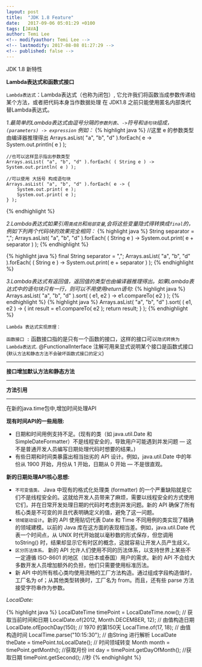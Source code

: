 ```yaml
---
layout: post
title:  "JDK 1.8 Feature"
date:   2017-09-06 05:01:29 +0100
tags: [JAVA]
author: Temi Lee
<!-- modifyauthor: Temi Lee -->
<!-- lastmodify: 2017-08-08 01:27:29 -->
<!-- published: false -->
---
```


JDK 1.8 新特性

**Lambda表达式和函数式接口**

`Lambda表达式`：Lambda表达式（也称为闭包）, 它允许我们将函数当成参数传递给某个方法，或者把代码本身当作数据处理
在 JDK1.8 之前只能使用匿名内部类代替Lambda表达式。

*1.最简单的Lambda表达式由逗号分隔的`参数列表`、`->`符号和`语句块`组成，`(parameters) -> expression` 例如：*
{% highlight java %}
    //这里 e 的参数类型由编译器推理得出
    Arrays.asList( "a", "b", "d" ).forEach( e -> System.out.println( e ) );

    //也可以这样显示指出参数类型
    Arrays.asList( "a", "b", "d" ).forEach( ( String e ) -> System.out.println( e ) );

    //可以使用 大括号 构成语句块
    Arrays.asList( "a", "b", "d" ).forEach( e -> {
        System.out.print( e );
        System.out.print( e );
    } );
{% endhighlight %}

*2.Lambda表达式如果引用`类成员`和`局部变量`,会将这些变量隐式得转换成`final`的，例如下列两个代码块的效果完全相同：*
{% highlight java %}
    String separator = ",";
    Arrays.asList( "a", "b", "d" ).forEach(
    ( String e ) -> System.out.print( e + separator ) );
{% endhighlight %}

{% highlight java %}
    final String separator = ",";
    Arrays.asList( "a", "b", "d" ).forEach(
    ( String e ) -> System.out.print( e + separator ) );
{% endhighlight %}

*3.Lambda表达式有返回值，返回值的类型也由编译器推理得出。如果Lambda表达式中的语句块只有一行，则可以不用使用return语句:*
{% highlight java %}
    Arrays.asList( "a", "b", "d" ).sort( ( e1, e2 ) -> e1.compareTo( e2 ) );
{% endhighlight %}
{% highlight java %}
    Arrays.asList( "a", "b", "d" ).sort( ( e1, e2 ) -> {
        int result = e1.compareTo( e2 );
        return result;
    } );
{% endhighlight %}

    Lambda 表达式实现原理：

`函数接口 :` 函数接口指的是只有一个函数的接口，这样的接口可以`隐式转换为Lambda表达式`.
@FunctionalInterface 注解可用来显式说明某个接口是函数式接口(`默认方法和静态方法不会破坏函数式接口的定义`)

***

**接口增加默认方法和静态方法**

***

**方法引用**


***
在新的java.time包中,增加时间处理API

**现有时间API的一些局限:**
- 日期和时间用例支持不足。(现有的类（如 java.util.Date 和 SimpleDateFormatter）不是线程安全的，导致用户可能遇到并发问题 — 这不是普通开发人员编写日期处理代码时想要的结果。)
- 有些日期和时间类暴露出相当拙劣的 API 设计。例如，java.util.Date 中的年份从 1900 开始，月份从 1 开始，日期从 0 开始 — 不是很直观。

**新的日期处理API核心思想:**
- `不可变值类。` Java 中现有的格式化处理类 (formatter) 的一个严重缺陷就是它们不是线程安全的。这就给开发人员带来了麻烦，需要以线程安全的方式使用它们，并在日常开发处理日期的代码时考虑到并发问题。新的 API 确保了所有核心类是不可变的并且代表明确定义的值，避免了这一问题。
- `领域驱动设计`。新的 API 使用贴切代表 Date 和 Time 不同用例的类实现了精确的领域建模。以前的 Java 库在这方面的表现相当差。例如，java.util.Date 代表一个时间点，从 UNIX 时代开始就以毫秒数的形式保存，但您调用 toString() 时，结果却显示它有时区的概念，这就容易让开发人员产生歧义。
- `区分历法体系。` 新的 API 允许人们使用不同的历法体系，以支持世界上某些不一定遵循 ISO-8601 的地区（如日本或泰国）用户的需求。新的 API 不会给大多数开发人员增加额外的负担，他们只需要使用标准历法。
- 新 API 中的所有核心类均使用流畅的工厂方法构造。通过组成字段构造值时，工厂名为 of；从其他类型转换时，工厂名为 from。而且，还有些 parse 方法接受字符串作为参数。

*LocalDate:*

{% highlight java %}
    LocalDateTime timePoint = LocalDateTime.now();     // 获取当前时间和日期
    LocalDate.of(2012, Month.DECEMBER, 12); // 由值构造日期
    LocalDate.ofEpochDay(150);  // 1970 的第150天
    LocalTime.of(17, 18); // 由值构造时间
    LocalTime.parse("10:15:30"); // 由String 进行解析
    LocalDate theDate = timePoint.toLocalDate(); // 时间领域转变
    Month month = timePoint.getMonth(); //获取月份
    int day = timePoint.getDayOfMonth(); //获取日期
    timePoint.getSecond(); //秒
{% endhighlight %}
